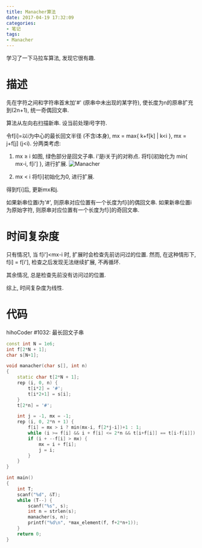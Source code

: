 ```yaml
---
title: Manacher算法
date: 2017-04-19 17:32:09
categories:
- 笔记
tags:
- Manacher
---
```

学习了一下马拉车算法, 发现它很有趣.
<!--more-->
# 描述
先在字符之间和字符串首末加'#' (原串中未出现的某字符), 使长度为n的原串扩充到(2n+1), 统一奇偶回文串.

算法从左向右扫描新串. 设当前处理i号字符.

令f[i]=以i为中心的最长回文半径 (不含i本身), mx = max{ k+f[k] | k&lt;i }, mx = j+f[j] (j&lt;i). 分两类考虑:

1. mx &ge; i
如图, 绿色部分是回文子串. i'是i关于j的对称点. 将f[i]初始化为 min{ mx-i, f[i'] }, 进行扩展.
![Manacher](/images/manacher.jpg)

2. mx &lt; i
将f[i]初始化为0, 进行扩展.

得到f[i]后, 更新mx和j.

如果新串位置i为'#', 则原串对应位置有一个长度为f[i]的偶回文串. 如果新串位置i为原始字符, 则原串对应位置有一个长度为f[i]的奇回文串.

# 时间复杂度
只有情况1, 当 f[i']&lt;mx-i 时, 扩展时会检查先前访问过的位置. 然而, 在这种情形下, f[i] = f[i'], 检查之后发现无法继续扩展, 不再循环.

其余情况, 总是检查先前没有访问过的位置.

综上, 时间复杂度为线性.

# 代码
hihoCoder #1032: 最长回文子串
```cpp
const int N = 1e6;
int f[2*N + 1];
char s[N+1];

void manacher(char s[], int n)
{
	static char t[2*N + 1];
	rep (i, 0, n) {
		t[i*2] = '#';
		t[i*2+1] = s[i];
	}
	t[2*n] = '#';

	int j = -1, mx = -1;
	rep (i, 0, 2*n + 1) {
		f[i] = mx > i ? min(mx-i, f[2*j-i])+1 : 1;
		while (i >= f[i] && i + f[i] <= 2*n && t[i+f[i]] == t[i-f[i]]) ++f[i];
		if (i + --f[i] > mx) {
			mx = i + f[i];
			j = i;
		}
	}
}

int main()
{
	int T;
	scanf("%d", &T);
	while (T--) {
		scanf("%s", s);
		int n = strlen(s);
		manacher(s, n);
		printf("%d\n", *max_element(f, f+2*n+1));
	}
	return 0;
}
```